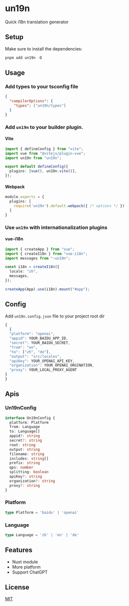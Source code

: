 # un19n

Quick i18n translation generator

## Setup

Make sure to install the dependencies:

```ts
pnpm add un19n -D
```

## Usage

### Add types to your tsconfig file

```json
{
  "compilerOptions": {
    "types": ["un19n/types"]
  }
}
```

### Add `un19n` to your builder plugin.

#### Vite

```ts vite.config.ts
import { defineConfig } from "vite";
import vue from "@vitejs/plugin-vue";
import un19n from "un19n";

export default defineConfig({
  plugins: [vue(), un19n.vite()],
});
```

#### Webpack

```ts webpack.config.js
module.exports = {
  plugins: [
    require('un19n').default.webpack({ /* options */ })
  ]
}
```

### Use `un19n` with internationalization plugins

#### vue-i18n

```ts main.ts
import { createApp } from "vue";
import { createI18n } from "vue-i18n";
import messages from "~un19n";

const i18n = createI18n({
  locale: "zh",
  messages,
});

createApp(App).use(i18n).mount("#app");
```

## Config

Add `un19n.config.json` file to your project root dir

```ts un19n.config.json
{
  {
  "platform": "openai",
  "appid": YOUR_BAIDU_APP_ID,
  "secret": YOUR_BAIDU_SECRET,
  "from": "en",
  "to": ["zh", "de"],
  "output": "src/locales",
  "apiKey": YOUR_OPENAI_API_KEY,
  "organization": YOUR_OPENAI_ORGINATION,
  "proxy": YOUR_LOCAL_PROXY_AGENT
}
}
```

## Apis

### Un19nConfig

```ts
interface Un19nConfig {
  platform: Platform
  from: Language
  to: Language[]
  appid?: string
  secret?: string
  root: string
  output: string
  filename: string
  includes: string[]
  prefix: string
  qps: number
  splitting: boolean
  apiKey?: string
  organization?: string
  proxy?: string
}
```

### Platform

```ts
type Platform = 'baidu' | 'openai'
```

### Language

```ts
type Language = 'zh' | 'en' | 'de'
```

## Features

- Nuxt module
- More platform
- Support ChatGPT

## License
[MIT](./LICENSE)
